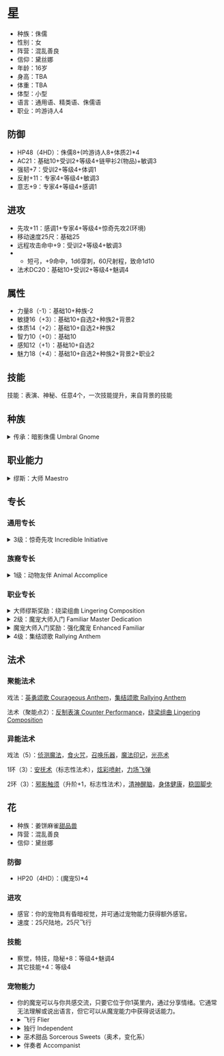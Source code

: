 # 星

- 种族：侏儒
- 性别：女
- 阵营：混乱善良
- 信仰：黛丝娜
- 年龄：16岁
- 身高：TBA
- 体重：TBA
- 体型：小型
- 语言：通用语、精类语、侏儒语
- 职业：吟游诗人4

## 防御

- HP48（4HD）：侏儒8+(吟游诗人8+体质2)*4
- AC21：基础10+受训2+等级4+链甲衫2(物品)+敏调3
- 强韧+7：受训2+等级4+体调1
- 反射+11：专家4+等级4+敏调3
- 意志+9：专家4+等级4+感调1

## 进攻

- 先攻+11：感调1+专家4+等级4+惊奇先攻2(环境)
- 移动速度25尺：基础25
- 远程攻击命中+9：受训2+等级4+敏调3
- - 短弓，+9命中，1d6穿刺，60尺射程，致命1d10
- 法术DC20：基础10+受训2+等级4+魅调4

## 属性

- 力量8（-1）：基础10+种族-2
- 敏捷16（+3）：基础10+自选2+种族2+背景2
- 体质14（+2）：基础10+自选2+种族2
- 智力10（+0）：基础10
- 感知12（+1）：基础10+自选2
- 魅力18（+4）：基础10+自选2+种族2+背景2+职业2

## 技能

技能：表演、神秘、任意4个，一次技能提升，来自背景的技能

## 种族

<details>
<summary>
传承：暗影侏儒 Umbral Gnome
</summary>
无论是由于与黑暗或阴影精类的联系，还是继承自生活在地底深处被称为地底侏儒的侏儒族群，亦或是其他什么原因，你在完全的黑暗之中仍能视物。你获得黑暗视觉。
</details>

## 职业能力

<details>
<summary>
缪斯：大师 Maestro
</summary>

你的缪斯不断激励着你攀越杰出艺术的高峰。对于许多吟游诗人而言，一位导师或宿敌就扮演着这一角色，不过有些人则将目光放得更加高远，试图超越过去的杰出创作者，或是自己开辟一条新的艺术道路。如果你的缪斯是某种超自然生物，它可能会是位热爱演艺的存在，譬如科洛天使或是莉拉精灵使；若是某位神祇，则可能是莎琳。由大师缪斯所激发的艺术灵感往往精巧而富创造力，且作品往往有着形式主义。

作为一名有着大师缪斯的吟游诗人，你永远激励着自己的盟友们，并且对自己在音乐与雄辩的才能上无比自信。

缪斯专长：绕梁组曲

缪斯法术：安抚术
</details>

## 专长

### 通用专长

<details>
<summary>
3级：惊奇先攻 Incredible Initiative
</summary>
你的反应比他人更迅速。你的先攻检定获得+2环境加值。
</details>

### 族裔专长

<details>
<summary>
1级：动物友伴 Animal Accomplice
</summary>
你与一只小动物亲密无间，并建立了魔法的联结。你使用212页所示的规则获得一只魔宠。你可以自由选择动物类型，但大多数侏儒都会选择具有掘地速度的动物。
</details>

### 职业专长

<details>
<summary>
大师缪斯奖励：绕梁组曲 Lingering Composition
</summary>
在加入修饰音后，你的组曲法术可以持续更久。你学到了绕梁组曲（法术）组曲法术。
</details>

<details>
<summary>
2级：魔宠大师入门 Familiar Master Dedication
</summary>

你与一只生物构筑起神秘联系。这可能会涉及到复杂的仪式或咒语，比如直至从森林中有什么生物靠近你为止一直在月下冥想。或者也许你只是作出了对彼此都好的行为，比如从敌人或陷阱中救出对方，然后在陷入危机时被对方所救。

无论细节如何，你和它会成为伙伴，直至死亡把你们分开。你获得一只魔宠。若你有已经具有了一只魔宠，则获得强化魔宠专长。
</details>

<details>
<summary>
魔宠大师入门奖励：强化魔宠 Enhanced Familiar
</summary>
你每天可以选择4个魔宠能力或主人能力，而非原本的两个。
</details>

<details>
<summary>
4级：集结颂歌 Rallying Anthem
</summary>
你学到了集结颂歌（法术）组曲戏法，能够保护你与盟友。
</details>

## 法术

### 聚能法术

戏法：[英勇颂歌 Courageous Anthem](https://pf2.huijiwiki.com/wiki/%E8%8B%B1%E5%8B%87%E9%A2%82%E6%AD%8C%EF%BC%88%E6%B3%95%E6%9C%AF%EF%BC%89)，[集结颂歌 Rallying Anthem](https://pf2.huijiwiki.com/wiki/%E9%9B%86%E7%BB%93%E9%A2%82%E6%AD%8C%EF%BC%88%E6%B3%95%E6%9C%AF%EF%BC%89)

法术（聚能点2）：[反制表演 Counter Performance](https://pf2.huijiwiki.com/wiki/%E5%8F%8D%E5%88%B6%E8%A1%A8%E6%BC%94%EF%BC%88%E6%B3%95%E6%9C%AF%EF%BC%89)，[绕梁组曲 Lingering Composition](https://pf2.huijiwiki.com/wiki/%E7%BB%95%E6%A2%81%E7%BB%84%E6%9B%B2%EF%BC%88%E6%B3%95%E6%9C%AF%EF%BC%89)

### 异能法术

戏法（5）：[侦测魔法](https://pf2.huijiwiki.com/wiki/%E4%BE%A6%E6%B5%8B%E9%AD%94%E6%B3%95)，[食火咒](https://pf2.huijiwiki.com/wiki/%E9%A3%9F%E7%81%AB%E5%92%92)，[召唤乐器](https://pf2.huijiwiki.com/wiki/%E5%8F%AC%E5%94%A4%E4%B9%90%E5%99%A8)，[魔法印记](https://pf2.huijiwiki.com/wiki/%E9%AD%94%E6%B3%95%E5%8D%B0%E8%AE%B0)，[光亮术](https://pf2.huijiwiki.com/wiki/%E5%85%89%E4%BA%AE%E6%9C%AF)

1环（3）：[安抚术](https://pf2.huijiwiki.com/wiki/%E5%AE%89%E6%8A%9A%E6%9C%AF)（标志性法术），[炫彩喷射](https://pf2.huijiwiki.com/wiki/%E7%9C%A9%E5%BD%A9%E5%96%B7%E5%B0%84)，[力场飞弹](https://pf2.huijiwiki.com/wiki/%E5%8A%9B%E5%9C%BA%E9%A3%9E%E5%BC%B9)

2环（3）：[邪影触须](https://pf2.huijiwiki.com/wiki/%E9%82%AA%E5%BD%B1%E8%A7%A6%E9%A1%BB)（升阶+1，标志性法术），[清神醒脑](https://pf2.huijiwiki.com/wiki/%E6%B8%85%E7%A5%9E%E9%86%92%E8%84%91)，[身体健康](https://pf2.huijiwiki.com/wiki/%E8%BA%AB%E5%81%A5%E4%BD%93%E5%BA%B7)，[稳固脚步](https://pf2.huijiwiki.com/wiki/%E7%A8%B3%E5%9B%BA%E8%84%9A%E6%AD%A5)

## 花

- 种族：姜饼麻雀[甜品兽](https://pf2.huijiwiki.com/wiki/%E7%89%B9%E6%AE%8A%E9%AD%94%E5%AE%A0#%E7%94%9C%E5%93%81%E5%85%BD_SWEET_BEASTS)
- 阵营：混乱善良
- 信仰：黛丝娜

### 防御

- HP20（4HD）：(魔宠5)*4

### 进攻

- 感官：你的宠物具有昏暗视觉，并可通过宠物能力获得额外感官。
- 速度：25尺陆地，25尺飞行

### 技能

- 察觉，特技，隐秘+8：等级4+魅调4
- 其它技能+4：等级4

### 宠物能力

- 你的魔宠可以与你共感交流，只要它位于你1英里内，通过分享情绪。它通常无法理解或说出语言，但它可以从魔宠能力中获得说话能力。
- <details><summary>飞行 Flier</summary>它获得25尺飞行速度。</details>
- <details><summary>独行 Independent</summary>在遭遇中，如果你没有指挥你的魔宠，它每轮仍能获得1个动作。通常你依然可以决定它如何使用该动作，但GM可以判定你的魔宠选择采用自己的战术，而非执行你更喜欢的动作。该能力不能用于贴身仆宠或类似需要指挥的能力，例如骑乘魔宠或类似情况。</details>
- <details><summary>巫术甜品 Sorcerous Sweets（奥术，变化系）</summary>在你每日准备中，你的甜品魔宠会进行一种不寻常的小仪式。你的魔宠找到一件小型非魔法物品（首选一朵花或一块掉落的水果，但紧要关头也可以是一枚卵石甚至一枚硬币），然后围绕着进行奇怪的仪式舞蹈，姜饼麻雀会蹦蹦跳跳叽叽喳喳，硬糖甲虫会按越来越复杂的集合图案滚动，巧克力鼠则会用爪子画出奥术图纹。在仪式结束时，物品会变成一块糖果，通常与魔宠的种类相同。糖果是一件具有奥术，消耗品和变化系特征的物品。任何使用一个交互动作吃下糖果的人，会在欺骗，交涉和表演检定上获得+1物品加值，持续1小时（9级时提升为+2，17级时提升为+3）。糖果会保持附魔直到你下次每日准备。</details>
- <details><summary>伴奏者 Accompanist</summary>你的魔宠能够协助进行表演。每当你尝试表演（Performance）检定时，若你的魔宠在身边并且能够行动的话，它便会用低鸣、敲击、或自己的微型乐器进行伴奏。这会为你提供+1环境加值，如果你的表演为大师则为+2。</details>